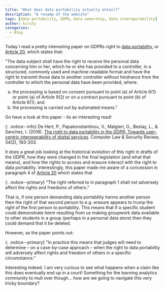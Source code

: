 ```yaml
---
title: "What does data portability actually entail?"
description: "A revamp of the website"
tags: [data portability, GDPR, data ownership, data interoperability]
author: kirsty
categories:
  - Blog
---
```


Today I read a pretty interesting paper on GDPRs right to [data portability]({{site.baseurl}}/dataPortability/), or [Article 20](https://gdpr-info.eu/art-20-gdpr/), which states that:

<div class="notice--primary">
"The data subject shall have the right to receive the personal data concerning him or her, which he or she has provided to a controller, in a structured, commonly used and machine-readable format and have the right to transmit those data to another controller without hindrance from the controller to which the personal data have been provided, where:  
<ol type="a">
  <li>the processing is based on consent pursuant to point (a) of Article 6(1) or point (a) of Article 9(2) or on a contract pursuant to point (b) of Article 6(1); and</li>
  <li>the processing is carried out by automated means."</li>
</ol>
</div>

Go have a look at this paper - its an interesting read!

{: .notice--info}
De Hert, P., Papakonstantinou, V., Malgieri, G., Beslay, L., & Sanchez, I. (2018). [The right to data portability in the GDPR: Towards user-centric interoperability of digital services](https://www.sciencedirect.com/science/article/pii/S0267364917303333). Computer Law & Security Review, 34(2), 193-203.

It does a great job looking at the historical evolution of this right in drafts of the GDPR, how they  were changed in the final legislation  (and what that means), and how the rights to access and erasure interact with the right to data portability. Interestingly, this paper made me aware of a concession in  paragraph 4 of [Article 20](https://gdpr-info.eu/art-20-gdpr/) which states that

{: .notice--primary}
"The right referred to in paragraph 1 shall not adversely affect the rights and freedoms of others."

That is, if one person demanding data portability *harms* another person then the right of that second person to e.g. erasure appears to trump the right of the first person to portability. This means that if a specific student could demonstrate *harm* resulting from us making groupwork data available to other students in a group (perhaps in a personal data store)  then  they  could demand that it be deleted.

However, as the paper points out:

{: .notice--primary}
"In practice this means that judges will need to determine – on a case-by-case approach – when the right to data portability will adversely affect rights and freedom of others in a specific circumstance."

Interesting indeed. I am very curious to see what happens when a claim like this does eventually end  up in a court! Something for the  learning analytics community to mull over though... how are we going to navigate this very tricky boundary?
